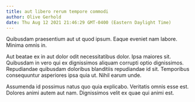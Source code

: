 ```yaml
---
title: aut libero rerum tempore commodi
author: Olive Gerhold
date: Thu Aug 12 2021 21:46:29 GMT-0400 (Eastern Daylight Time)
---
```

Quibusdam praesentium aut ut quod ipsum. Eaque eveniet nam labore. Minima omnis in.

 Aut beatae ex in aut dolor odit necessitatibus dolor. Ipsa maiores sit. Quibusdam in vero qui ex dignissimos aliquam corrupti optio dignissimos. Repudiandae quibusdam doloribus blanditiis repudiandae id sit. Temporibus consequuntur asperiores ipsa quia ut. Nihil earum unde.

 Assumenda id possimus natus quo quia explicabo. Veritatis omnis esse est. Dolores animi autem aut nam. Dignissimos velit ex quae qui animi est.